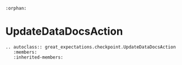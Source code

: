 ```{eval-rst}

:orphan:

```

# UpdateDataDocsAction

```{eval-rst}
.. autoclass:: great_expectations.checkpoint.UpdateDataDocsAction
   :members:
   :inherited-members:

```
